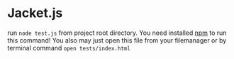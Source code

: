 Jacket.js
=========
run ```node test.js``` from project root directory.
You need installed [npm](https://npmjs.org/‎) to run this command!
You also may just open this file from your filemanager or by terminal command ```open tests/index.html```
